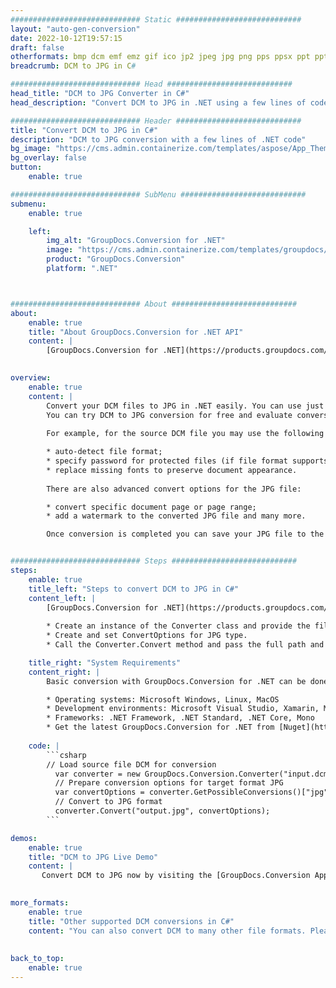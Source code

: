 ```yaml
---
############################# Static ############################
layout: "auto-gen-conversion"
date: 2022-10-12T19:57:15
draft: false
otherformats: bmp dcm emf emz gif ico jp2 jpeg jpg png pps ppsx ppt pptx psb psd svg svgz tga tif tiff webp wmf wmz
breadcrumb: DCM to JPG in C#

############################# Head ############################
head_title: "DCM to JPG Converter in C#"
head_description: "Convert DCM to JPG in .NET using a few lines of code. Use the GroupDocs Document Conversion API to convert over 160 file formats."

############################# Header ############################
title: "Convert DCM to JPG in C#"
description: "DCM to JPG conversion with a few lines of .NET code"
bg_image: "https://cms.admin.containerize.com/templates/aspose/App_Themes/V3/images/bg/header1.png"
bg_overlay: false
button:
    enable: true

############################# SubMenu ############################
submenu:
    enable: true

    left:
        img_alt: "GroupDocs.Conversion for .NET"
        image: "https://cms.admin.containerize.com/templates/groupdocs/images/product-logos/90x90-noborder/groupdocs-conversion-net.png"
        product: "GroupDocs.Conversion"
        platform: ".NET"



############################# About ############################
about:
    enable: true
    title: "About GroupDocs.Conversion for .NET API"
    content: |
        [GroupDocs.Conversion for .NET](https://products.groupdocs.com/conversion/net/) can be used to convert Microsoft Word, Excel, PowerPoint, PDF, Visio and other formats. GroupDocs.Conversion is a standalone API that is suitable for back-end and internal systems where high performance is required. It does not depend on any software such as Microsoft or Open Office.
    

overview:
    enable: true
    content: |
        Convert your DCM files to JPG in .NET easily. You can use just a couple of C# code lines in any platform of your choice like - Windows, Linux, macOS.
        You can try DCM to JPG conversion for free and evaluate conversion results quality.  Along with simple file conversion scenarios you can try more advanced options for loading source DCM file and for saving output JPG result. 
        
        For example, for the source DCM file you may use the following load options:

        * auto-detect file format;
        * specify password for protected files (if file format supports it);
        * replace missing fonts to preserve document appearance.
        
        There are also advanced convert options for the JPG file:

        * convert specific document page or page range;
        * add a watermark to the converted JPG file and many more.

        Once conversion is completed you can save your JPG file to the local file path or any third-party storage like FTP, Amazon S3, Google Drive, Dropbox etc. Please note - to convert DCM to JPG there is no need for any additional software installed - like MS Office, Open Office, Adobe Acrobat Reader etc.


############################# Steps ############################
steps:
    enable: true
    title_left: "Steps to convert DCM to JPG in C#"
    content_left: |
        [GroupDocs.Conversion for .NET](https://products.groupdocs.com/conversion/net/) makes it easy for developers to convert a DCM file to JPG with a few lines of code.
        
        * Create an instance of the Converter class and provide the file DCM with the full path
        * Create and set ConvertOptions for JPG type.
        * Call the Converter.Convert method and pass the full path and format (JPG) as a parameter

    title_right: "System Requirements"
    content_right: |
        Basic conversion with GroupDocs.Conversion for .NET can be done in just a few simple steps. Our APIs are supported on all major platforms and operating systems. Before executing the code below, make sure you have the following prerequisites installed on your system.

        * Operating systems: Microsoft Windows, Linux, MacOS
        * Development environments: Microsoft Visual Studio, Xamarin, MonoDevelop
        * Frameworks: .NET Framework, .NET Standard, .NET Core, Mono
        * Get the latest GroupDocs.Conversion for .NET from [Nuget](https://www.nuget.org/packages/groupdocs.conversion)
         
    code: |
        ```csharp    
        // Load source file DCM for conversion
          var converter = new GroupDocs.Conversion.Converter("input.dcm");
          // Prepare conversion options for target format JPG
          var convertOptions = converter.GetPossibleConversions()["jpg"].ConvertOptions;
          // Convert to JPG format
          converter.Convert("output.jpg", convertOptions);
        ```

demos:
    enable: true
    title: "DCM to JPG Live Demo"
    content: |
       Convert DCM to JPG now by visiting the [GroupDocs.Conversion App](https://products.groupdocs.app/conversion/family) website. Online demo has the following advantages
          

more_formats:
    enable: true
    title: "Other supported DCM conversions in C#"
    content: "You can also convert DCM to many other file formats. Please see the list below."
       
       
back_to_top:
    enable: true
---
```

